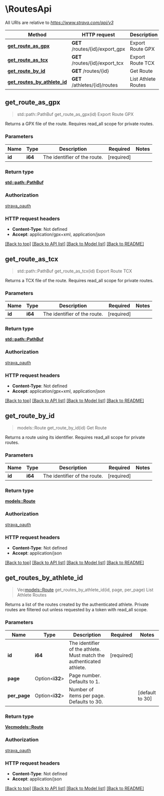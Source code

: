 # \RoutesApi

All URIs are relative to *https://www.strava.com/api/v3*

Method | HTTP request | Description
------------- | ------------- | -------------
[**get_route_as_gpx**](RoutesApi.md#get_route_as_gpx) | **GET** /routes/{id}/export_gpx | Export Route GPX
[**get_route_as_tcx**](RoutesApi.md#get_route_as_tcx) | **GET** /routes/{id}/export_tcx | Export Route TCX
[**get_route_by_id**](RoutesApi.md#get_route_by_id) | **GET** /routes/{id} | Get Route
[**get_routes_by_athlete_id**](RoutesApi.md#get_routes_by_athlete_id) | **GET** /athletes/{id}/routes | List Athlete Routes



## get_route_as_gpx

> std::path::PathBuf get_route_as_gpx(id)
Export Route GPX

Returns a GPX file of the route. Requires read_all scope for private routes.

### Parameters


Name | Type | Description  | Required | Notes
------------- | ------------- | ------------- | ------------- | -------------
**id** | **i64** | The identifier of the route. | [required] |

### Return type

[**std::path::PathBuf**](std::path::PathBuf.md)

### Authorization

[strava_oauth](../README.md#strava_oauth)

### HTTP request headers

- **Content-Type**: Not defined
- **Accept**: application/gpx+xml, application/json

[[Back to top]](#) [[Back to API list]](../README.md#documentation-for-api-endpoints) [[Back to Model list]](../README.md#documentation-for-models) [[Back to README]](../README.md)


## get_route_as_tcx

> std::path::PathBuf get_route_as_tcx(id)
Export Route TCX

Returns a TCX file of the route. Requires read_all scope for private routes.

### Parameters


Name | Type | Description  | Required | Notes
------------- | ------------- | ------------- | ------------- | -------------
**id** | **i64** | The identifier of the route. | [required] |

### Return type

[**std::path::PathBuf**](std::path::PathBuf.md)

### Authorization

[strava_oauth](../README.md#strava_oauth)

### HTTP request headers

- **Content-Type**: Not defined
- **Accept**: application/gpx+xml, application/json

[[Back to top]](#) [[Back to API list]](../README.md#documentation-for-api-endpoints) [[Back to Model list]](../README.md#documentation-for-models) [[Back to README]](../README.md)


## get_route_by_id

> models::Route get_route_by_id(id)
Get Route

Returns a route using its identifier. Requires read_all scope for private routes.

### Parameters


Name | Type | Description  | Required | Notes
------------- | ------------- | ------------- | ------------- | -------------
**id** | **i64** | The identifier of the route. | [required] |

### Return type

[**models::Route**](Route.md)

### Authorization

[strava_oauth](../README.md#strava_oauth)

### HTTP request headers

- **Content-Type**: Not defined
- **Accept**: application/json

[[Back to top]](#) [[Back to API list]](../README.md#documentation-for-api-endpoints) [[Back to Model list]](../README.md#documentation-for-models) [[Back to README]](../README.md)


## get_routes_by_athlete_id

> Vec<models::Route> get_routes_by_athlete_id(id, page, per_page)
List Athlete Routes

Returns a list of the routes created by the authenticated athlete. Private routes are filtered out unless requested by a token with read_all scope.

### Parameters


Name | Type | Description  | Required | Notes
------------- | ------------- | ------------- | ------------- | -------------
**id** | **i64** | The identifier of the athlete. Must match the authenticated athlete. | [required] |
**page** | Option<**i32**> | Page number. Defaults to 1. |  |
**per_page** | Option<**i32**> | Number of items per page. Defaults to 30. |  |[default to 30]

### Return type

[**Vec<models::Route>**](Route.md)

### Authorization

[strava_oauth](../README.md#strava_oauth)

### HTTP request headers

- **Content-Type**: Not defined
- **Accept**: application/json

[[Back to top]](#) [[Back to API list]](../README.md#documentation-for-api-endpoints) [[Back to Model list]](../README.md#documentation-for-models) [[Back to README]](../README.md)

